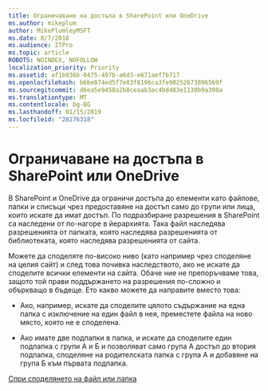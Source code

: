 ```yaml
---
title: Ограничаване на достъпа в SharePoint или OneDrive
ms.author: mikeplum
author: MikePlumleyMSFT
ms.date: 8/7/2018
ms.audience: ITPro
ms.topic: article
ROBOTS: NOINDEX, NOFOLLOW
localization_priority: Priority
ms.assetid: af1b936b-0475-497b-a6d3-e671aef7b717
ms.openlocfilehash: b6be074ed5f7e83f8196ca3fe90252673896569f
ms.sourcegitcommit: d6ea5e9458a2b8ceaab3ac4bd483e1130b9a398a
ms.translationtype: MT
ms.contentlocale: bg-BG
ms.lasthandoff: 01/15/2019
ms.locfileid: "28276318"
---
```

# <a name="restrict-access-in-sharepoint-or-onedrive"></a>Ограничаване на достъпа в SharePoint или OneDrive

В SharePoint и OneDrive да ограничи достъпа до елементи като файлове, папки и списъци чрез предоставяне на достъп само до групи или лица, които искате да имат достъп. По подразбиране разрешения в SharePoint са наследени от по-нагоре в йерархията. Така файл наследява разрешенията от папката, която наследява разрешенията от библиотеката, която наследява разрешенията от сайта.
  
Можете да споделяте по-високо ниво (като например чрез споделяне на целия сайт) и след това почивка наследството, ако не искате да споделите всички елементи на сайта. Обаче ние не препоръчваме това, защото той прави поддържането на разрешения по-сложно и объркващо в бъдеще. Ето какво можете да направите вместо това:
  
- Ако, например, искате да споделите цялото съдържание на една папка с изключение на един файл в нея, преместете файла на ново място, която не е споделена.
    
- Ако имате две подпапки в папка, и искате да споделите един подпапка с групи A и Б и позволяват само група А достъп до втория подпапка, споделяне на родителската папка с група А и добавяне на група Б към първата подпапка.
    
[Спри споделянето на файл или папка](https://go.microsoft.com/fwlink/?linkid=2008861)
  

